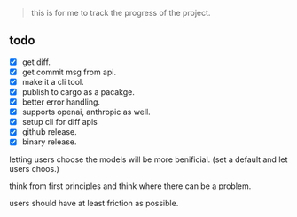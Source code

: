 > this is for me to track the progress of the project.

## todo

- [x] get diff.
- [x] get commit msg from api.
- [x] make it a cli tool.
- [x] publish to cargo as a pacakge.
- [x] better error handling.
- [x] supports openai, anthropic as well.
- [x] setup cli for diff apis
- [x] github release.
- [x] binary release.

letting users choose the models will be more benificial. (set a default and let users choos.)

think from first principles and think where there can be a problem.

users should have at least friction as possible.
